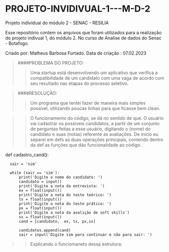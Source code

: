 # PROJETO-INVIDIVUAL-1---M-D-2
Projeto individual do módulo 2 - SENAC - RESILIA

Esse repositório contem os arquivos que foram utilizados para a realização do projeto indivual 1, do módulo 2.
No curso de Analise de dados do Senac - Botafogo.

Criado por: Matheus Barbosa Furtado.
Data de criação : 07.02.2023

>####PROBLEMA DO PROJETO:
>
>> Uma startup está desenvolvendo um aplicativo que verifica a compatibilidade
de um candidato com uma vaga de acordo com seu resultado nas etapas do
processo seletivo.

>####RESOLUÇÃO:
>
>>Um programa que tentei fazer de maneira mais simples possível, utilizando poucas linhas para que ficasse bem clean.

>>O funcionamento do código, se dá no sentido de que: O usuário vai cadastrar os possíveis candidatos, a partir de um conjunto de perguntas feitas a esse usuário, digitando o (nome) do candidato e suas (notas) referente as avaliações. 
De início eu separei em defs as duas operações principais, contendo dentro da def as funções que dão funcionalidade ao código.

  def cadastro_cand():

      sair = 'sim' 

      while (sair == 'sim'):
          print('Digite o nome do candidato: ')
          candidato = input() 
          print('Digite a nota da entrevista: ') 
          ex = float(input()) 
          print('Digite a nota do teste teórico: ') 
          tx = float(input()) 
          print('Digite a nota do teste prático: ') 
          px = float(input())
          print('Digite a nota da avalição de soft skills')
          sx = float(input())
          cand = [candidato,  ex, tx, px,sx] 

          candidatos.append(cand) 
          sair = input('Digite sim para continuar e não para sair: ')
          
>>Explicando o funciomaneto dessa estrutura: 
> 
